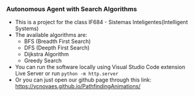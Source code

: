 ### Autonomous Agent with Search Algorithms

- This is a project for the class IF684 - Sistemas Inteligentes(Intelligent Systems) 
- The available algorithms are:
    - BFS (Breadth First Search)
    - DFS (Deepth First Search)
    - Dijkstra Algorithm 
    - Greedy Search
- You can run the software locally using Visual Studio Code extension Live Server or run `python -m http.server`
- Or you can just open our github page through this link: https://vcnovaes.github.io/PathfindingAnimations/

